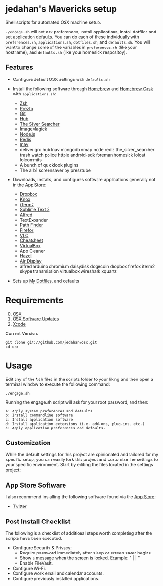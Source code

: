 # jedahan's Mavericks setup

Shell scripts for automated OSX machine setup.

`./engage.sh` will set osx preferences, install applications, install dotfiles and set application defaults. You can do each of these individually with `preferences.sh`, `applications.sh`, `dotfiles.sh`, and `defaults.sh`. You will want to change some of the variables in `preferences.sh` (like your hostname), and `defaults.sh` (like your homesick respositoy).

## Features

* Configure default OSX settings with `defaults.sh` 
* Install the following software through [Homebrew](http://brew.sh) and [Homebrew Cask](https://github.com/phinze/homebrew-cask) with `applications.sh`:
    * [Zsh](www.zsh.org/‎)
    * [Prezto](https://github.com/sorin-ionescu/prezto)
    * [Git](http://git-scm.com)
    * [Hub](https://github.com/defunkt/hub)
    * [The Silver Searcher](https://github.com/ggreer/the_silver_searcher)
    * [ImageMagick](http://www.imagemagick.org)
    * [Node.js](http://nodejs.org)
    * [Redis](http://redis.io)
    * [lnav](http://braumeister.org/formula/lnav)
    * deliver grc hub lnav mongodb nmap node redis the_silver_searcher trash watch police httpie android-sdk foreman homesick lolcat lolcommits
    * A bunch of quicklook plugins
    * The alib1 screensaver by presstube

* Downloads, installs, and configures software applications generally not in the [App Store](http://www.apple.com/macosx/whats-new/app-store.html):
    * [Dropbox](https://www.dropbox.com)
    * [Knox](https://agilebits.com/knox)
    * [iTerm2](http://www.iterm2.com)
    * [Sublime Text 3](http://www.sublimetext.com/3)
    * [Alfred](http://www.alfredapp.com)
    * [TextExpander](http://www.smilesoftware.com/TextExpander)
    * [Path Finder](http://cocoatech.com)
    * [Firefox](http://www.mozilla.com/en-US/firefox)
    * [VLC](http://www.videolan.org/vlc)
    * [Cheatsheet](http://www.cheatsheetapp.com/CheatSheet)
    * [VirtualBox](https://www.virtualbox.org)
    * [App Cleaner](http://www.freemacsoft.net/appcleaner)
    * [Hazel](http://www.noodlesoft.com/hazel.php)
    * [Air Display](http://avatron.com/apps/air-display)
    * alfred arduino chromium daisydisk dogecoin dropbox firefox iterm2 skype transmission virtualbox wireshark xquartz

* Sets up [My Dotfiles](https://github.com/jedahan/dotfiles), and defaults

# Requirements

0. [OSX](http://www.apple.com/osx)
1. [OSX Software Updates](http://www.apple.com/osx)
2. [Xcode](https://developer.apple.com/downloads)

Current Version:

    git clone git://github.com/jedahan/osx.git
    cd osx

# Usage

Edit any of the *.sh files in the scripts folder to your liking and then open a terminal window to execute the following command:

    ./engage.sh

Running the engage.sh script will ask for your root password, and then:

    a: Apply system preferences and defaults.
    b: Install commandline software
    c: Install application software
    d: Install application extensions (i.e. add-ons, plug-ins, etc.)
    e: Apply application preferences and defaults.

## Customization

While the default settings for this project are opinionated and tailored for my specific setup, you can easily fork
this project and customize the settings to your specific environment. Start by editing the files located in the
settings project:

## App Store Software

I also recommend installing the following software found via the
[App Store](http://www.apple.com/macosx/whats-new/app-store.html):

* [Twitter](https://itunes.apple.com/us/app/twitter/id409789998?mt=12)

## Post Install Checklist

The following is a checklist of additional steps worth completing after the scripts have been executed:

* Configure Security & Privacy:
    * Require password immediately after sleep or screen saver begins.
    * Show a message when the screen is locked. Example: "<twitter> | <email> | <phone>"
    * Enable FileVault.
* Configure Wi-Fi.
* Configure work email and calendar accounts.
* Configure previously installed applications.